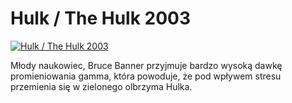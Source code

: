 Hulk / The Hulk 2003 
=============
[![Hulk / The Hulk 2003 ](http://vidos.pl/images/player.gif)](http://vidos.pl/hulk-the-hulk-2003)

 Młody naukowiec, Bruce Banner przyjmuje bardzo wysoką dawkę promieniowania gamma, która powoduje, że pod wpływem stresu przemienia się w zielonego olbrzyma Hulka.
